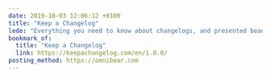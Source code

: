 ```yaml
---
date: 2019-10-03 12:06:12 +0100
title: "Keep a Changelog"
lede: "Everything you need to know about changelogs, and presented beautifully as well."
bookmark_of:
  title: "Keep a Changelog"
  link: https://keepachangelog.com/en/1.0.0/
posting_method: https://omnibear.com
---
```


